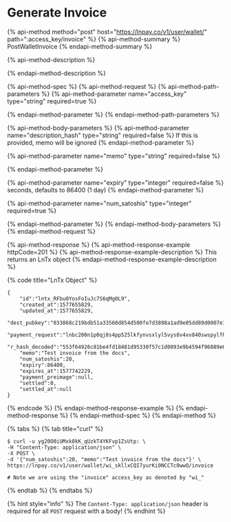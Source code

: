 # Generate Invoice

{% api-method method="post" host="https://lnpay.co/v1/user/wallet/" path=":access\_key/invoice" %}
{% api-method-summary %}
PostWalletInvoice
{% endapi-method-summary %}

{% api-method-description %}

{% endapi-method-description %}

{% api-method-spec %}
{% api-method-request %}
{% api-method-path-parameters %}
{% api-method-parameter name="access\_key" type="string" required=true %}

{% endapi-method-parameter %}
{% endapi-method-path-parameters %}

{% api-method-body-parameters %}
{% api-method-parameter name="description\_hash" type="string" required=false %}
If this is provided, memo will be ignored
{% endapi-method-parameter %}

{% api-method-parameter name="memo" type="string" required=false %}

{% endapi-method-parameter %}

{% api-method-parameter name="expiry" type="integer" required=false %}
seconds, defaults to 86400 \(1 day\)
{% endapi-method-parameter %}

{% api-method-parameter name="num\_satoshis" type="integer" required=true %}

{% endapi-method-parameter %}
{% endapi-method-body-parameters %}
{% endapi-method-request %}

{% api-method-response %}
{% api-method-response-example httpCode=201 %}
{% api-method-response-example-description %}
This returns an LnTx object 
{% endapi-method-response-example-description %}

{% code title="LnTx Object" %}
```
{
    "id":"lntx_RFbu0YosFoIuJc7S6qMg0L9",
    "created_at":1577655829,
    "updated_at":1577655829,
    "dest_pubkey":"033868c219bdb51a33560d854d500fe7d3898a1ad9e05dd89d0007e11313588500",
    "payment_request":"lnbc200n1p0qj8s4pp525lkfynvsxlyl5vys8v4xv840swspylfk3v5l95gne3ms77vc9tsdp223jhxapqd9h8vmmfvdjjqenjdakjqargv5sxgmmrwvcqzpgxqyz5vq48ud7ha9rnsnadkhcsv38aadh3yrvuvv3kl9xv7wp0w3hqqyllvjkdzm2awcsdw9l5zkkkqu2hy0shunjdrdg4r8h8f59e2720885jgqwrqyt8",
    "r_hash_decoded":"553f64926c81be4fd18481d95330f57c1d0093e9b4594f96889e63b87bccc157",
    "memo":"Test invoice from the docs",
    "num_satoshis":20,
    "expiry":86400,
    "expires_at":1577742229,
    "payment_preimage":null,
    "settled":0,
    "settled_at":null
}
```
{% endcode %}
{% endapi-method-response-example %}
{% endapi-method-response %}
{% endapi-method-spec %}
{% endapi-method %}

{% tabs %}
{% tab title="curl" %}
```text
$ curl -u yg20O0iUMxk8kK_qUzkT4YKFvp1ZsUtp: \
-H "Content-Type: application/json" \
-X POST \
-d '{"num_satoshis":20, "memo":"Test invoice from the docs"}' \
https://lnpay.co/v1/user/wallet/wi_skllxCQI7yurKi0NCCTc0wwO/invoice

# Note we are using the "invoice" access_key as denoted by "wi_"
```
{% endtab %}
{% endtabs %}

{% hint style="info" %}
The `Content-Type: application/json` header is required for all `POST` request with a body!
{% endhint %}


